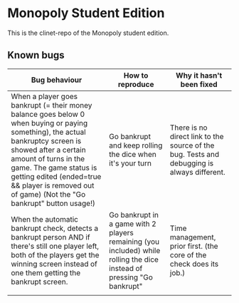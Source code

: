 # Monopoly Student Edition
This is the clinet-repo of the Monopoly student edition.

## Known bugs

| Bug behaviour  | How to reproduce  | Why it hasn't been fixed    |
|---|---|---|
|  When a player goes bankrupt (= their money balance goes below 0 when buying or paying something), the actual bankruptcy screen is showed after a certain amount of turns in the game. The game status is getting edited (ended=true && player is removed out of game) (Not the "Go bankrupt" button usage!) |  Go bankrupt and keep rolling the dice when it's your turn | There is no direct link to the source of the bug. Tests and debugging is always different.  |
| When the automatic bankrupt check, detects a bankrupt person AND if there's still one player left, both of the players get the winning screen instead of one them getting the bankrupt screen.  | Go bankrupt in a game with 2 players remaining (you included) while rolling the dice instead of pressing "Go bankrupt"  | Time management, prior first. (the core of the check does its job.)  |
|   |   |   |
